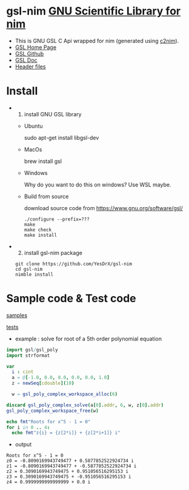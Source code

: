 # gsl-nim [GNU Scientific Library for nim](https://www.gnu.org/software/gsl/)
* This is GNU GSL C Api wrapped for nim (generated using [c2nim](https://github.com/nim-lang/c2nim)).
* [GSL Home Page](https://www.gnu.org/software/gsl/)
* [GSL Github](https://github.com/ampl/gsl)
* [GSL Doc](https://www.gnu.org/software/gsl/doc/html/)
* [Header files](https://github.com/YesDrX/gsl-nim/tree/main/include/gsl)

# Install
* 1. install GNU GSL library
  * Ubuntu 
  
    sudo apt-get install libgsl-dev
  
  * MacOs
    
    brew install gsl
   
  * Windows
    
    Why do you want to do this on windows? Use WSL maybe.
    
  * Build from source
  
    download source code from https://www.gnu.org/software/gsl/
    
    ```
    ./configure --prefix=???
    make
    make check
    make install
    ```
* 2. install gsl-nim package
  ```
  git clone https://github.com/YesDrX/gsl-nim
  cd gsl-nim
  nimble install
  ```
# Sample code & Test code
  [samples](https://github.com/YesDrX/gsl-nim/tree/main/sample)
  
  [tests](https://github.com/YesDrX/gsl-nim/tree/main/test)
  
  * example : solve for root of a 5th order polynomial equation
  ```nim
import gsl/gsl_poly
import strformat

var
    i : cint
    a = @[-1.0, 0.0, 0.0, 0.0, 0.0, 1.0]
    z = newSeq[cdouble](10)

    w = gsl_poly_complex_workspace_alloc(6)

discard gsl_poly_complex_solve(a[0].addr, 6, w, z[0].addr)
gsl_poly_complex_workspace_free(w)

echo fmt"Roots for x^5 - 1 = 0"
for i in 0 .. 4:
    echo fmt"z{i} = {z[2*i]} + {z[2*i+1]} i"
  ```
  * output
  ```
Roots for x^5 - 1 = 0
z0 = -0.8090169943749477 + 0.5877852522924734 i
z1 = -0.8090169943749477 + -0.5877852522924734 i
z2 = 0.3090169943749475 + 0.951056516295153 i
z3 = 0.3090169943749475 + -0.951056516295153 i
z4 = 0.9999999999999999 + 0.0 i
  ```
  
